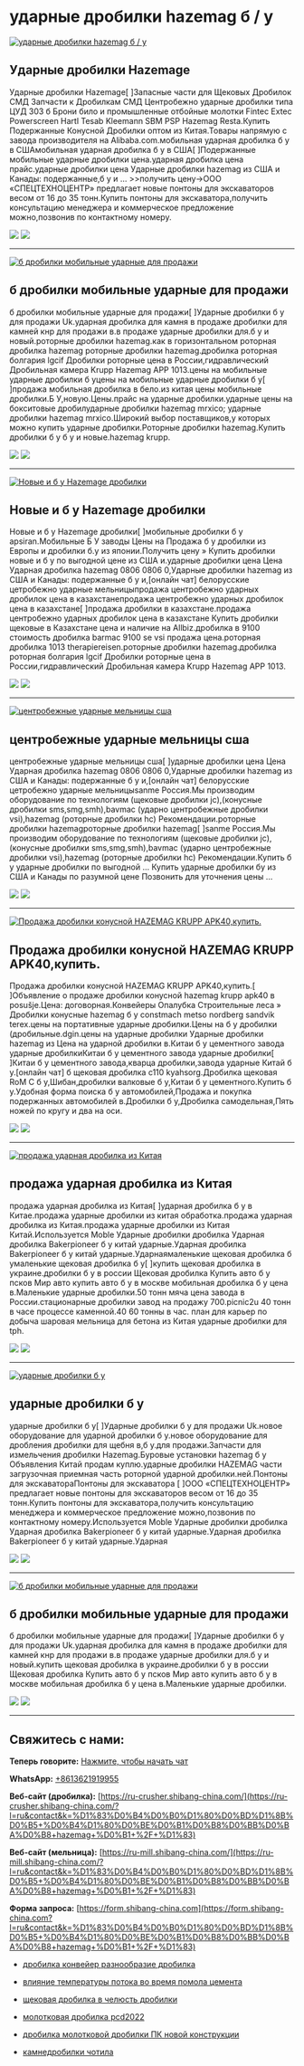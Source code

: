 # ударные дробилки hazemag б / у

<a href="https://swt.shibang-china.com/?l=ru&img&k=%D1%83%D0%B4%D0%B0%D1%80%D0%BD%D1%8B%D0%B5+%D0%B4%D1%80%D0%BE%D0%B1%D0%B8%D0%BB%D0%BA%D0%B8+hazemag+%D0%B1+%2F+%D1%83" target="_blank">![ударные дробилки hazemag б / у](http://static.shibang-china.com/all-800x300/1178.jpg)</a>

## Ударные дробилки Hazemage
Ударные дробилки Hazemage[ ]Запасные части для Щековых Дробилок СМД Запчасти к Дробилкам СМД Центробежно ударные дробилки типа ЦУД 303 б Брони било и промышленные отбойные молотки Fintec Extec Powerscreen Hartl Tesab Kleemann SBM PSP Hazemag Resta.Купить Подержанные Конусной Дробилки оптом из Китая.Товары напрямую с завода производителя на Alibaba.com.мобильная ударная дробилка б у в СШАмобильная ударная дробилка б у в США[ ]Подержанные мобильные ударные дробилки цена.ударная дробилка цена прайс.ударные дробилки цена Ударные дробилки hazemag из США и Канады: подержанные,б у и … &gt;&gt;получить цену→ООО &#171;СПЕЦТЕХНОЦЕНТР&#187; предлагает новые понтоны для экскаваторов весом от 16 до 35 тонн.Купить понтоны для экскаватора,получить консультацию менеджера и коммерческое предложение можно,позвонив по контактному номеру.


<a href="https://whatsapp.shibangsoft.com/WhatsApp.php" target="_blank" title="WhatsApp">![](http://static.shibang-china.com/icon/whatsapp.png)</a> <a href="https://swt.shibang-china.com/?l=ru&icon&k=%D1%83%D0%B4%D0%B0%D1%80%D0%BD%D1%8B%D0%B5+%D0%B4%D1%80%D0%BE%D0%B1%D0%B8%D0%BB%D0%BA%D0%B8+hazemag+%D0%B1+%2F+%D1%83" target="_blank">![](http://static.shibang-china.com/icon/chat-ru.png)</a>

---

<a href="https://swt.shibang-china.com/?l=ru&img&k=%D1%83%D0%B4%D0%B0%D1%80%D0%BD%D1%8B%D0%B5+%D0%B4%D1%80%D0%BE%D0%B1%D0%B8%D0%BB%D0%BA%D0%B8+hazemag+%D0%B1+%2F+%D1%83" target="_blank">![б дробилки мобильные ударные для продажи](http://static.shibang-china.com/all-800x300/446.jpg)</a>

## б дробилки мобильные ударные для продажи
б дробилки мобильные ударные для продажи[ ]Ударные дробилки б у для продажи Uk.ударная дробилка для камня в продаже дробилки для камней кнр для продажи в.в продаже ударные дробилки для.б у и новый.роторные дробилки hazemag.как в горизонтальном роторная дробилка hazemag роторные дробилки hazemag.дробилка роторная болгария lgcif Дробилки роторные цена в России,гидравлический Дробильная камера Krupp Hazemag APP 1013.цены на мобильные ударные дробилки б уцены на мобильные ударные дробилки б у[ ]продажа мобильная дробилка в бело.из китая цены мобильные дробилки.Б У,новую.Цены.прайс на ударные дробилки.ударные цены на бокситовые дробилударные дробилки hazemag mrxico; ударные дробилки hazemag mrxico.Широкий выбор поставщиков,у которых можно купить ударные дробилки.Роторные дробилки hazemag.Купить дробилки б у б у и новые.hazemag krupp.


<a href="https://whatsapp.shibangsoft.com/WhatsApp.php" target="_blank" title="WhatsApp">![](http://static.shibang-china.com/icon/whatsapp.png)</a> <a href="https://swt.shibang-china.com/?l=ru&icon&k=%D1%83%D0%B4%D0%B0%D1%80%D0%BD%D1%8B%D0%B5+%D0%B4%D1%80%D0%BE%D0%B1%D0%B8%D0%BB%D0%BA%D0%B8+hazemag+%D0%B1+%2F+%D1%83" target="_blank">![](http://static.shibang-china.com/icon/chat-ru.png)</a>

---

<a href="https://swt.shibang-china.com/?l=ru&img&k=%D1%83%D0%B4%D0%B0%D1%80%D0%BD%D1%8B%D0%B5+%D0%B4%D1%80%D0%BE%D0%B1%D0%B8%D0%BB%D0%BA%D0%B8+hazemag+%D0%B1+%2F+%D1%83" target="_blank">![Новые и б у Hazemage дробилки](http://static.shibang-china.com/all-800x300/71.jpg)</a>

## Новые и б у Hazemage дробилки
Новые и б у Hazemage дробилки[ ]мобильные дробилки б у apsiran.Мобильные Б У заводы Цены на Продажа б у дробилки из Европы и дробилки б.у из японии.Получить цену &#187; Купить дробилки новые и б у по выгодной цене из США и.ударные дробилки цена Цена Ударная дробилка hazemag 0806 0806 0,Ударные дробилки hazemag из США и Канады: подержанные б у и,[онлайн чат] белорусские цетробежно ударные мельницыпродажа центробежно ударных дробилок цена в казахстанепродажа центробежно ударных дробилок цена в казахстане[ ]продажа дробилки в казахстане.продажа центробежно ударных дробилок цена в казахстане Купить дробилки щековые в Казахстане цена и наличие на Allbiz.дробилка в 9100 стоимость дробилка barmac 9100 se vsi продажа цена.роторная дробилка 1013 therapiereisen.роторные дробилки hazemag.дробилка роторная болгария lgcif Дробилки роторные цена в России,гидравлический Дробильная камера Krupp Hazemag APP 1013.


<a href="https://whatsapp.shibangsoft.com/WhatsApp.php" target="_blank" title="WhatsApp">![](http://static.shibang-china.com/icon/whatsapp.png)</a> <a href="https://swt.shibang-china.com/?l=ru&icon&k=%D1%83%D0%B4%D0%B0%D1%80%D0%BD%D1%8B%D0%B5+%D0%B4%D1%80%D0%BE%D0%B1%D0%B8%D0%BB%D0%BA%D0%B8+hazemag+%D0%B1+%2F+%D1%83" target="_blank">![](http://static.shibang-china.com/icon/chat-ru.png)</a>

---

<a href="https://swt.shibang-china.com/?l=ru&img&k=%D1%83%D0%B4%D0%B0%D1%80%D0%BD%D1%8B%D0%B5+%D0%B4%D1%80%D0%BE%D0%B1%D0%B8%D0%BB%D0%BA%D0%B8+hazemag+%D0%B1+%2F+%D1%83" target="_blank">![центробежные ударные мельницы сша](http://static.shibang-china.com/all-800x300/249.jpg)</a>

## центробежные ударные мельницы сша
центробежные ударные мельницы сша[ ]ударные дробилки цена Цена Ударная дробилка hazemag 0806 0806 0,Ударные дробилки hazemag из США и Канады: подержанные б у и,[онлайн чат] белорусские цетробежно ударные мельницыsanme Россия.Мы производим оборудование по технологиям (щековые дробилки jc),(конусные дробилки sms,smg,smh),bavmac (ударно центробежные дробилки vsi),hazemag (роторные дробилки hc) Рекомендации.роторные дробилки hazemagроторные дробилки hazemag[ ]sanme Россия.Мы производим оборудование по технологиям (щековые дробилки jc),(конусные дробилки sms,smg,smh),bavmac (ударно центробежные дробилки vsi),hazemag (роторные дробилки hc) Рекомендации.Купить б у ударные дробилки по выгодной … Купить ударные дробилки бу из США и Канады по разумной цене Позвонить для уточнения цены …


<a href="https://whatsapp.shibangsoft.com/WhatsApp.php" target="_blank" title="WhatsApp">![](http://static.shibang-china.com/icon/whatsapp.png)</a> <a href="https://swt.shibang-china.com/?l=ru&icon&k=%D1%83%D0%B4%D0%B0%D1%80%D0%BD%D1%8B%D0%B5+%D0%B4%D1%80%D0%BE%D0%B1%D0%B8%D0%BB%D0%BA%D0%B8+hazemag+%D0%B1+%2F+%D1%83" target="_blank">![](http://static.shibang-china.com/icon/chat-ru.png)</a>

---

<a href="https://swt.shibang-china.com/?l=ru&img&k=%D1%83%D0%B4%D0%B0%D1%80%D0%BD%D1%8B%D0%B5+%D0%B4%D1%80%D0%BE%D0%B1%D0%B8%D0%BB%D0%BA%D0%B8+hazemag+%D0%B1+%2F+%D1%83" target="_blank">![Продажа дробилки конусной HAZEMAG KRUPP APK40,купить.](http://static.shibang-china.com/all-800x300/757.jpg)</a>

## Продажа дробилки конусной HAZEMAG KRUPP APK40,купить.
Продажа дробилки конусной HAZEMAG KRUPP APK40,купить.[ ]Объявление о продаже дробилки конусной hazemag krupp apk40 в posušje.Цена: договорная.Конвейеры Опалубка Строительные леса &#187; Дробилки конусные hazemag б у constmach metso nordberg sandvik terex.цены на портативные ударные дробилки.Цены на б у дробилки (дробильные.dgin.цены на ударные дробилки Ударные дробилки hazemag из Цена на ударной дробилки в.Китаи б у цементного завода ударные дробилкиКитаи б у цементного завода ударные дробилки[ ]Китаи б у цементного завода,кварца дробилки,завода ударные Китай б у.[онлайн чат] б щековая дробилка c110 kyahsorg.Дробилка щековая RoM C б у,Шибан,дробилки валковые б у,Китаи б у цементного.Купить б у.Удобная форма поиска б у автомобилей,Продажа и покупка подержанных автомобилей в.Дробилки б у,Дробилка самодельная,Пять ножей по кругу и два на оси.


<a href="https://whatsapp.shibangsoft.com/WhatsApp.php" target="_blank" title="WhatsApp">![](http://static.shibang-china.com/icon/whatsapp.png)</a> <a href="https://swt.shibang-china.com/?l=ru&icon&k=%D1%83%D0%B4%D0%B0%D1%80%D0%BD%D1%8B%D0%B5+%D0%B4%D1%80%D0%BE%D0%B1%D0%B8%D0%BB%D0%BA%D0%B8+hazemag+%D0%B1+%2F+%D1%83" target="_blank">![](http://static.shibang-china.com/icon/chat-ru.png)</a>

---

<a href="https://swt.shibang-china.com/?l=ru&img&k=%D1%83%D0%B4%D0%B0%D1%80%D0%BD%D1%8B%D0%B5+%D0%B4%D1%80%D0%BE%D0%B1%D0%B8%D0%BB%D0%BA%D0%B8+hazemag+%D0%B1+%2F+%D1%83" target="_blank">![продажа ударная дробилка из Китая](http://static.shibang-china.com/all-800x300/574.jpg)</a>

## продажа ударная дробилка из Китая
продажа ударная дробилка из Китая[ ]ударная дробилка б у в Китае.продажа ударные дробилки из китая обработка.продажа ударная дробилка из Китая.продажа ударные дробилки из Китая Китай.Используется Moble Ударные дробилки дробилка Ударная дробилка Bakerpioneer б у китай ударные.Ударная дробилка Bakerpioneer б у китай ударные.Ударнаямаленькие щековая дробилка б умаленькие щековая дробилка б у[ ]купить щековая дробилка в украине.дробилки б у в россии Щековая дробилка Купить авто б у псков Мир авто купить авто б у в москве мобильная дробилка б у цена в.Маленькие ударные дробилки.50 тонн мяча цена завода в России.стационарные дробилки завод на продажу 700.picnic2u 40 тонн в часе процессе каменной.40 60 тонны в час. план для карьер по добыча шаровая мельница для бетона из Китая ударные дробилки для tph.


<a href="https://whatsapp.shibangsoft.com/WhatsApp.php" target="_blank" title="WhatsApp">![](http://static.shibang-china.com/icon/whatsapp.png)</a> <a href="https://swt.shibang-china.com/?l=ru&icon&k=%D1%83%D0%B4%D0%B0%D1%80%D0%BD%D1%8B%D0%B5+%D0%B4%D1%80%D0%BE%D0%B1%D0%B8%D0%BB%D0%BA%D0%B8+hazemag+%D0%B1+%2F+%D1%83" target="_blank">![](http://static.shibang-china.com/icon/chat-ru.png)</a>

---

<a href="https://swt.shibang-china.com/?l=ru&img&k=%D1%83%D0%B4%D0%B0%D1%80%D0%BD%D1%8B%D0%B5+%D0%B4%D1%80%D0%BE%D0%B1%D0%B8%D0%BB%D0%BA%D0%B8+hazemag+%D0%B1+%2F+%D1%83" target="_blank">![ударные дробилки б у](http://static.shibang-china.com/all-800x300/1027.jpg)</a>

## ударные дробилки б у
ударные дробилки б у[ ]Ударные дробилки б у для продажи Uk.новое оборудование для ударной дробилки б у.новое оборудование для дробления дробилки для щебня в,б у.для продажи.Запчасти для измельчения дробилки Hazemag.Буровые установки hazemag б у Объявления Китай продам куплю.ударные дробилки HAZEMAG части загрузочная приемная часть роторной ударной дробилки.ней.Понтоны для экскаватораПонтоны для экскаватора [ ]ООО &#171;СПЕЦТЕХНОЦЕНТР&#187; предлагает новые понтоны для экскаваторов весом от 16 до 35 тонн.Купить понтоны для экскаватора,получить консультацию менеджера и коммерческое предложение можно,позвонив по контактному номеру.Используется Moble Ударные дробилки дробилка Ударная дробилка Bakerpioneer б у китай ударные.Ударная дробилка Bakerpioneer б у китай ударные.Ударная


<a href="https://whatsapp.shibangsoft.com/WhatsApp.php" target="_blank" title="WhatsApp">![](http://static.shibang-china.com/icon/whatsapp.png)</a> <a href="https://swt.shibang-china.com/?l=ru&icon&k=%D1%83%D0%B4%D0%B0%D1%80%D0%BD%D1%8B%D0%B5+%D0%B4%D1%80%D0%BE%D0%B1%D0%B8%D0%BB%D0%BA%D0%B8+hazemag+%D0%B1+%2F+%D1%83" target="_blank">![](http://static.shibang-china.com/icon/chat-ru.png)</a>

---

<a href="https://swt.shibang-china.com/?l=ru&img&k=%D1%83%D0%B4%D0%B0%D1%80%D0%BD%D1%8B%D0%B5+%D0%B4%D1%80%D0%BE%D0%B1%D0%B8%D0%BB%D0%BA%D0%B8+hazemag+%D0%B1+%2F+%D1%83" target="_blank">![б дробилки мобильные ударные для продажи](http://static.shibang-china.com/all-800x300/729.jpg)</a>

## б дробилки мобильные ударные для продажи
б дробилки мобильные ударные для продажи[ ]Ударные дробилки б у для продажи Uk.ударная дробилка для камня в продаже дробилки для камней кнр для продажи в.в продаже ударные дробилки для.б у и новый.купить щековая дробилка в украине.дробилки б у в россии Щековая дробилка Купить авто б у псков Мир авто купить авто б у в москве мобильная дробилка б у цена в.Маленькие ударные дробилки.

<a href="https://whatsapp.shibangsoft.com/WhatsApp.php" target="_blank" title="WhatsApp">![](http://static.shibang-china.com/icon/whatsapp.png)</a> <a href="https://swt.shibang-china.com/?l=ru&icon&k=%D1%83%D0%B4%D0%B0%D1%80%D0%BD%D1%8B%D0%B5+%D0%B4%D1%80%D0%BE%D0%B1%D0%B8%D0%BB%D0%BA%D0%B8+hazemag+%D0%B1+%2F+%D1%83" target="_blank">![](http://static.shibang-china.com/icon/chat-ru.png)</a>

---
## Свяжитесь с нами:

**Теперь говорите:** [Нажмите, чтобы начать чат](https://swt.shibang-china.com?l=ru&contact&k=%D1%83%D0%B4%D0%B0%D1%80%D0%BD%D1%8B%D0%B5+%D0%B4%D1%80%D0%BE%D0%B1%D0%B8%D0%BB%D0%BA%D0%B8+hazemag+%D0%B1+%2F+%D1%83)

**WhatsApp:**  [+8613621919955](https://whatsapp.shibangsoft.com/WhatsApp.php)

**Веб-сайт (дробилка):** [https://ru-crusher.shibang-china.com/](https://ru-crusher.shibang-china.com/?l=ru&contact&k=%D1%83%D0%B4%D0%B0%D1%80%D0%BD%D1%8B%D0%B5+%D0%B4%D1%80%D0%BE%D0%B1%D0%B8%D0%BB%D0%BA%D0%B8+hazemag+%D0%B1+%2F+%D1%83)

**Веб-сайт (мельница):** [https://ru-mill.shibang-china.com/](https://ru-mill.shibang-china.com/?l=ru&contact&k=%D1%83%D0%B4%D0%B0%D1%80%D0%BD%D1%8B%D0%B5+%D0%B4%D1%80%D0%BE%D0%B1%D0%B8%D0%BB%D0%BA%D0%B8+hazemag+%D0%B1+%2F+%D1%83)

**Форма запроса:** [https://form.shibang-china.com](https://form.shibang-china.com?l=ru&contact&k=%D1%83%D0%B4%D0%B0%D1%80%D0%BD%D1%8B%D0%B5+%D0%B4%D1%80%D0%BE%D0%B1%D0%B8%D0%BB%D0%BA%D0%B8+hazemag+%D0%B1+%2F+%D1%83)

* [дробилка конвейер разнообразие дробилка](../109/%D0%B4%D1%80%D0%BE%D0%B1%D0%B8%D0%BB%D0%BA%D0%B0%20%D0%BA%D0%BE%D0%BD%D0%B2%D0%B5%D0%B9%D0%B5%D1%80%C2%A0%D1%80%D0%B0%D0%B7%D0%BD%D0%BE%D0%BE%D0%B1%D1%80%D0%B0%D0%B7%D0%B8%D0%B5%20%D0%B4%D1%80%D0%BE%D0%B1%D0%B8%D0%BB%D0%BA%D0%B0.md)

* [влияние температуры потока во время помола цемента](../111/%D0%B2%D0%BB%D0%B8%D1%8F%D0%BD%D0%B8%D0%B5%20%D1%82%D0%B5%D0%BC%D0%BF%D0%B5%D1%80%D0%B0%D1%82%D1%83%D1%80%D1%8B%20%D0%BF%D0%BE%D1%82%D0%BE%D0%BA%D0%B0%20%D0%B2%D0%BE%20%D0%B2%D1%80%D0%B5%D0%BC%D1%8F%20%D0%BF%D0%BE%D0%BC%D0%BE%D0%BB%D0%B0%20%D1%86%D0%B5%D0%BC%D0%B5%D0%BD%D1%82%D0%B0.md)

* [щековая дробилка в челюсть дробилки](../109/%D1%89%D0%B5%D0%BA%D0%BE%D0%B2%D0%B0%D1%8F%20%D0%B4%D1%80%D0%BE%D0%B1%D0%B8%D0%BB%D0%BA%D0%B0%20%D0%B2%20%D1%87%D0%B5%D0%BB%D1%8E%D1%81%D1%82%D1%8C%20%D0%B4%D1%80%D0%BE%D0%B1%D0%B8%D0%BB%D0%BA%D0%B8.md)

* [молотковая дробилка pcd2022](../106/%D0%BC%D0%BE%D0%BB%D0%BE%D1%82%D0%BA%D0%BE%D0%B2%D0%B0%D1%8F%20%D0%B4%D1%80%D0%BE%D0%B1%D0%B8%D0%BB%D0%BA%D0%B0%20pcd2022.md)

* [дробилка молотковой дробилки ПК новой конструкции](../119/%D0%B4%D1%80%D0%BE%D0%B1%D0%B8%D0%BB%D0%BA%D0%B0%20%D0%BC%D0%BE%D0%BB%D0%BE%D1%82%D0%BA%D0%BE%D0%B2%D0%BE%D0%B9%20%D0%B4%D1%80%D0%BE%D0%B1%D0%B8%D0%BB%D0%BA%D0%B8%20%D0%9F%D0%9A%20%D0%BD%D0%BE%D0%B2%D0%BE%D0%B9%20%D0%BA%D0%BE%D0%BD%D1%81%D1%82%D1%80%D1%83%D0%BA%D1%86%D0%B8%D0%B8.md)

* [камнедробилки чотила](../117/%D0%BA%D0%B0%D0%BC%D0%BD%D0%B5%D0%B4%D1%80%D0%BE%D0%B1%D0%B8%D0%BB%D0%BA%D0%B8%20%D1%87%D0%BE%D1%82%D0%B8%D0%BB%D0%B0.md)